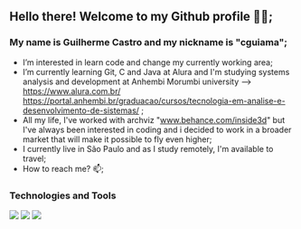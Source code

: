 ## Hello there! Welcome to my Github profile 👋👋;
### My name is Guilherme Castro and my nickname is "cguiama";

- I’m interested in learn code and change my currently working area;
- I’m currently learning Git, C and Java at Alura and I'm studying systems analysis and development at Anhembi Morumbi university --> https://www.alura.com.br/ https://portal.anhembi.br/graduacao/cursos/tecnologia-em-analise-e-desenvolvimento-de-sistemas/ ;
- All my life, I've worked with archviz "www.behance.com/inside3d" but I've always been interested in coding and i decided to work in a broader market that will make it possible to fly even higher;
- I currently live in São Paulo and as I study remotely, I'm available to travel;
- How to reach me? <send me a message> 📫;
  
 ### Technologies and Tools
  
<img src="https://cdn.jsdelivr.net/gh/devicons/devicon/icons/git/git-original.svg" /> <img src="https://cdn.jsdelivr.net/gh/devicons/devicon/icons/java/java-plain.svg" /> <img src="https://cdn.jsdelivr.net/gh/devicons/devicon/icons/c/c-plain.svg" />
